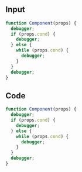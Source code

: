 
## Input

```javascript
function Component(props) {
  debugger;
  if (props.cond) {
    debugger;
  } else {
    while (props.cond) {
      debugger;
    }
  }
  debugger;
}

```

## Code

```javascript
function Component(props) {
  debugger;
  if (props.cond) {
    debugger;
  } else {
    while (props.cond) {
      debugger;
    }
  }
  debugger;
}

```
      